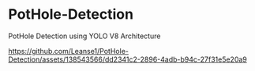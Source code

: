 # PotHole-Detection

PotHole Detection using YOLO V8 Architecture


https://github.com/Leanse1/PotHole-Detection/assets/138543566/dd2341c2-2896-4adb-b94c-27f31e5e20a9
